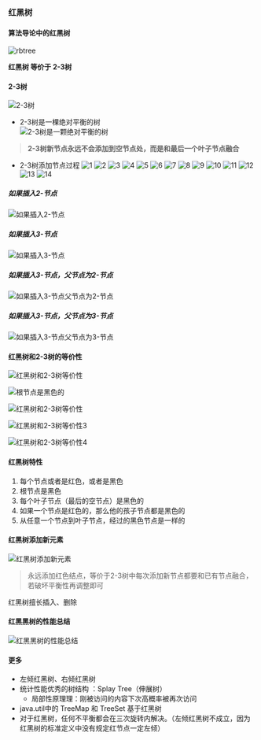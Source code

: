 ### 红黑树

#### 算法导论中的红黑树
![rbtree](rbtree.png)

**红黑树 等价于 2-3树**

#### 2-3树
![2-3树](2-3树.png)

- 2-3树是一棵绝对平衡的树  
![2-3树是一颗绝对平衡的树](2-3树是一颗绝对平衡的树.png)

> **2-3树新节点永远不会添加到空节点处，而是和最后一个叶子节点融合**

- 2-3树添加节点过程
![1](1.png)
![2](2.png)
![3](3.png)
![4](4.png)
![5](5.png)
![6](6.png)
![7](7.png)
![8](8.png)
![9](9.png)
![10](10.png)
![11](11.png)
![12](12.png)
![13](13.png)
![14](14.png)

##### 如果插入2-节点
![如果插入2-节点](如果插入2-节点.png)

##### 如果插入3-节点
![如果插入3-节点](如果插入3-节点.png)

##### 如果插入3-节点，父节点为2-节点
![如果插入3-节点父节点为2-节点](如果插入3-节点父节点为2-节点.png)

##### 如果插入3-节点，父节点为3-节点
![如果插入3-节点父节点为3-节点](如果插入3-节点父节点为3-节点.png)

#### 红黑树和2-3树的等价性
![红黑树和2-3树等价性](红黑树和2-3树等价性.png)

![根节点是黑色的](根节点是黑色的.png)

![红黑树和2-3树等价性](红黑树和2-3树等价性2.png)

![红黑树和2-3树等价性3](红黑树和2-3树等价性3.png)

![红黑树和2-3树等价性4](红黑树和2-3树等价性4.png)

#### 红黑树特性
1. 每个节点或者是红色，或者是黑色
1. 根节点是黑色
1. 每个叶子节点（最后的空节点）是黑色的
1. 如果一个节点是红色的，那么他的孩子节点都是黑色的
5. 从任意一个节点到叶子节点，经过的黑色节点是一样的

#### 红黑树添加新元素

![红黑树添加新元素](红黑树添加新元素.png)
> 永远添加红色结点，等价于2-3树中每次添加新节点都要和已有节点融合，若破坏平衡性再调整即可

红黑树擅长插入、删除





#### 红⿊黑树的性能总结

![红⿊黑树的性能总结](红⿊黑树的性能总结.png)


#### 更多

- 左倾红黑树、右倾红黑树
- 统计性能优秀的树结构 ：Splay Tree（伸展树）
    - 局部性原理理：刚被访问的内容下次高概率被再次访问
- java.util中的 TreeMap 和 TreeSet 基于红⿊树
- 对于红黑树，任何不平衡都会在三次旋转内解决。（左倾红黑树不成立，因为红黑树的标准定义中没有规定红节点一定左倾）